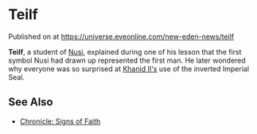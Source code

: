 # Teilf
Published on  at https://universe.eveonline.com/new-eden-news/teilf

**Teilf**, a student of [Nusi](7pRoTKNNSHpKwWpq2pFy14), explained during one of
his lesson that the first symbol Nusi had drawn up represented the first
man. He later wondered why everyone was so surprised at [Khanid II's](5HlA8KgFOuLy4jTf3t54xf) use of the inverted Imperial Seal.

See Also
--------
-   [Chronicle: Signs of Faith](4b6BlPlDE5ma0s3daoyArn)
